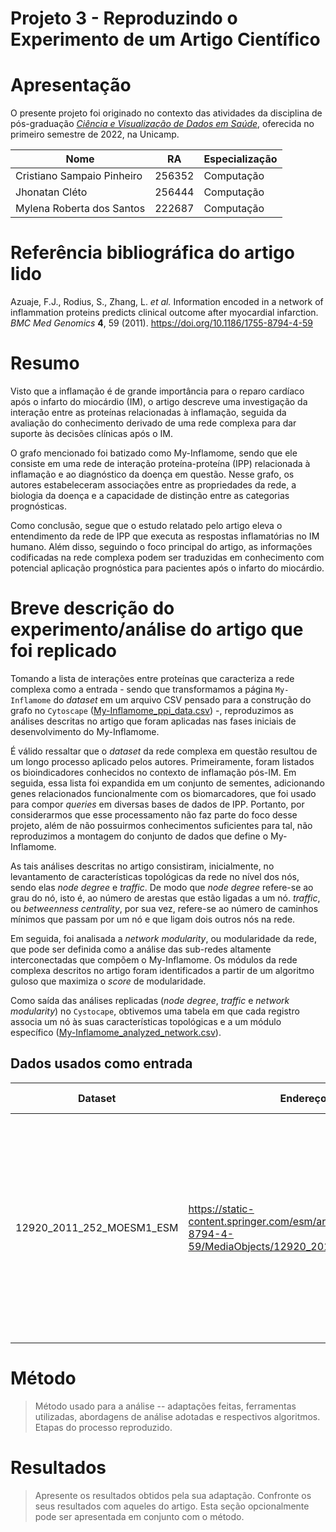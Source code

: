 # Projeto 3 - Reproduzindo o Experimento de um Artigo Científico

# Apresentação

O presente projeto foi originado no contexto das atividades da disciplina de pós-graduação [*Ciência e Visualização de Dados em Saúde*](https://ds4h.org), oferecida no primeiro semestre de 2022, na Unicamp.

| Nome                       | RA     | Especialização |
| -------------------------- | ------ | -------------- |
| Cristiano Sampaio Pinheiro | 256352 | Computação     |
| Jhonatan Cléto             | 256444 | Computação     |
| Mylena Roberta dos Santos  | 222687 | Computação     |


# Referência bibliográfica do artigo lido

Azuaje, F.J., Rodius, S., Zhang, L. *et al.* Information encoded in a network of inflammation proteins predicts clinical outcome after myocardial infarction. *BMC Med Genomics* **4**, 59 (2011). https://doi.org/10.1186/1755-8794-4-59


# Resumo

Visto que a inflamação é de grande importância para o reparo cardíaco após o infarto do miocárdio (IM), o artigo descreve uma investigação da interação entre as proteínas relacionadas à inflamação, seguida da avaliação do conhecimento derivado de uma rede complexa para dar suporte às decisões clínicas após o IM.

O grafo mencionado foi batizado como My-Inflamome, sendo que ele consiste em uma rede de interação proteína-proteína (IPP) relacionada à inflamação e ao diagnóstico da doença em questão. Nesse grafo, os autores estabeleceram associações entre as propriedades da rede, a biologia da doença e a capacidade de distinção entre as categorias prognósticas.

Como conclusão, segue que o estudo relatado pelo artigo eleva o entendimento da rede de IPP que executa as respostas inflamatórias no IM humano. Além disso, seguindo o foco principal do artigo, as informações codificadas na rede complexa podem ser traduzidas em conhecimento com potencial aplicação prognóstica para pacientes após o infarto do miocárdio.


# Breve descrição do experimento/análise do artigo que foi replicado

Tomando a lista de interações entre proteínas que caracteriza a rede complexa como a entrada - sendo que transformamos a página `My-Inflamome` do *dataset* em um arquivo CSV pensado para a construção do grafo no `Cytoscape` ([My-Inflamome_ppi_data.csv](data/interim/My-Inflamome_ppi_data.csv)) -, reproduzimos as análises descritas no artigo que foram aplicadas nas fases iniciais de desenvolvimento do My-Inflamome.

É válido ressaltar que o *dataset* da rede complexa em questão resultou de um longo processo aplicado pelos autores. Primeiramente, foram listados os bioindicadores conhecidos no contexto de inflamação pós-IM. Em seguida, essa lista foi expandida em um conjunto de sementes, adicionando genes relacionados funcionalmente com os biomarcadores, que foi usado para compor *queries* em diversas bases de dados de IPP. Portanto, por considerarmos que esse processamento não faz parte do foco desse projeto, além de não possuirmos conhecimentos suficientes para tal, não reproduzimos a montagem do conjunto de dados que define o My-Inflamome.

As tais análises descritas no artigo consistiram, inicialmente, no levantamento de características topológicas da rede no nível dos nós, sendo elas *node degree* e *traffic*. De modo que *node degree* refere-se ao grau do nó, isto é, ao número de arestas que estão ligadas a um nó. *traffic*, ou *betweenness centrality*, por sua vez, refere-se ao número de caminhos mínimos que passam por um nó e que ligam dois outros nós na rede.

Em seguida, foi analisada a *network modularity*, ou modularidade da rede, que pode ser definida como a análise das sub-redes altamente interconectadas que compõem o My-Inflamome. Os módulos da rede complexa descritos no artigo foram identificados a partir de um algoritmo guloso que maximiza o *score* de modularidade.

Como saída das análises replicadas (*node degree*, *traffic* e *network modularity*) no `Cystocape`, obtivemos uma tabela em que cada registro associa um nó às suas características topológicas e a um módulo específico ([My-Inflamome_analyzed_network.csv](data/processed/My-Inflamome_analyzed_network.csv)).


## Dados usados como entrada

| Dataset | Endereço na Web | Resumo descritivo |
| ------- | --------------- | ----------------- |
| 12920_2011_252_MOESM1_ESM | https://static-content.springer.com/esm/art%3A10.1186%2F1755-8794-4-59/MediaObjects/12920_2011_252_MOESM1_ESM.XLS | Arquivo XLS que contém uma relação entre os biomarcadores e suas sementes (`Seeds`), a lista de arestas da rede complexa (`My-Inflamome`) e a descrição de cada um dos módulos identificados na rede (`module1`, …, `module21`).



# Método

> Método usado para a análise -- adaptações feitas, ferramentas utilizadas, abordagens de análise adotadas e respectivos algoritmos.
> Etapas do processo reproduzido.


# Resultados

> Apresente os resultados obtidos pela sua adaptação.
> Confronte os seus resultados com aqueles do artigo.
> Esta seção opcionalmente pode ser apresentada em conjunto com o método.
